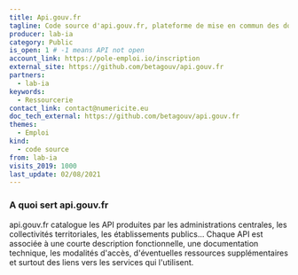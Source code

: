 ```yaml
---
title: Api.gouv.fr
tagline: Code source d'api.gouv.fr, plateforme de mise en commun des données de toutes les administrations, pour construire des services innovants.
producer: lab-ia
category: Public
is_open: 1 # -1 means API not open
account_link: https://pole-emploi.io/inscription
external_site: https://github.com/betagouv/api.gouv.fr
partners:
  - lab-ia
keywords:
  - Ressourcerie
contact_link: contact@numericite.eu
doc_tech_external: https://github.com/betagouv/api.gouv.fr
themes:
  - Emploi
kind:
  - code source
from: lab-ia
visits_2019: 1000
last_update: 02/08/2021
---
```


### A quoi sert api.gouv.fr

api.gouv.fr catalogue les API produites par les administrations centrales, les collectivités territoriales, les établissements publics… Chaque API est associée à une courte description fonctionnelle, une documentation technique, les modalités d'accès, d'éventuelles ressources supplémentaires et surtout des liens vers les services qui l'utilisent.
